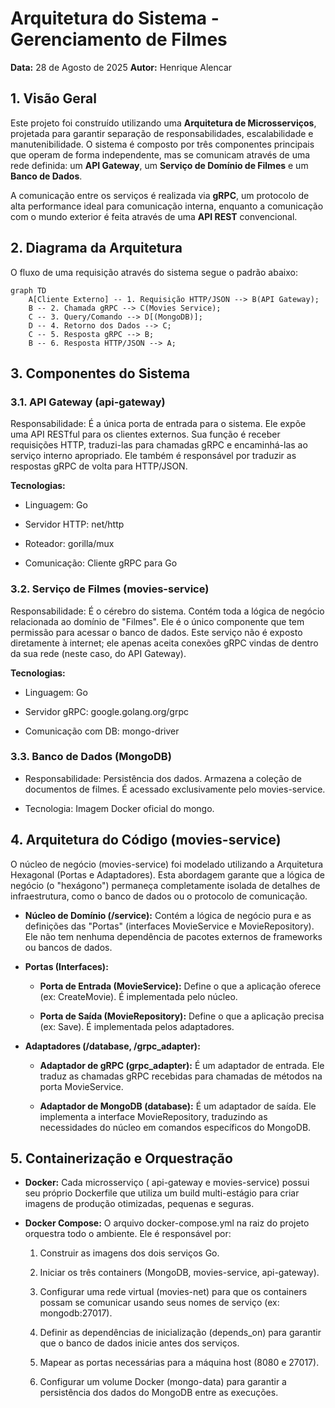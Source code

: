 # Arquitetura do Sistema - Gerenciamento de Filmes

**Data:** 28 de Agosto de 2025
**Autor:** Henrique Alencar

## 1. Visão Geral

Este projeto foi construído utilizando uma **Arquitetura de Microsserviços**, projetada para garantir separação de responsabilidades, escalabilidade e manutenibilidade. O sistema é composto por três componentes principais que operam de forma independente, mas se comunicam através de uma rede definida: um **API Gateway**, um **Serviço de Domínio de Filmes** e um **Banco de Dados**.

A comunicação entre os serviços é realizada via **gRPC**, um protocolo de alta performance ideal para comunicação interna, enquanto a comunicação com o mundo exterior é feita através de uma **API REST** convencional.

## 2. Diagrama da Arquitetura

O fluxo de uma requisição através do sistema segue o padrão abaixo:

```mermaid
graph TD
    A[Cliente Externo] -- 1. Requisição HTTP/JSON --> B(API Gateway);
    B -- 2. Chamada gRPC --> C(Movies Service);
    C -- 3. Query/Comando --> D[(MongoDB)];
    D -- 4. Retorno dos Dados --> C;
    C -- 5. Resposta gRPC --> B;
    B -- 6. Resposta HTTP/JSON --> A;
```

## 3. Componentes do Sistema

### 3.1. API Gateway (api-gateway)

Responsabilidade: É a única porta de entrada para o sistema. Ele expõe uma API RESTful para os clientes externos. Sua função é receber requisições HTTP, traduzi-las para chamadas gRPC e encaminhá-las ao serviço interno apropriado. Ele também é responsável por traduzir as respostas gRPC de volta para HTTP/JSON.

**Tecnologias:**

* Linguagem: Go

* Servidor HTTP: net/http

* Roteador: gorilla/mux

* Comunicação: Cliente gRPC para Go

### 3.2. Serviço de Filmes (movies-service)

Responsabilidade: É o cérebro do sistema. Contém toda a lógica de negócio relacionada ao domínio de "Filmes". Ele é o único componente que tem permissão para acessar o banco de dados. Este serviço não é exposto diretamente à internet; ele apenas aceita conexões gRPC vindas de dentro da sua rede (neste caso, do API Gateway).

**Tecnologias:**

* Linguagem: Go

* Servidor gRPC: google.golang.org/grpc

* Comunicação com DB: mongo-driver

### 3.3. Banco de Dados (MongoDB)

* Responsabilidade: Persistência dos dados. Armazena a coleção de documentos de filmes. É acessado exclusivamente pelo movies-service.

* Tecnologia: Imagem Docker oficial do mongo.

## 4. Arquitetura do Código (movies-service)

O núcleo de negócio (movies-service) foi modelado utilizando a Arquitetura Hexagonal (Portas e Adaptadores). Esta abordagem garante que a lógica de negócio (o "hexágono") permaneça completamente isolada de detalhes de infraestrutura, como o banco de dados ou o protocolo de comunicação.

* **Núcleo de Domínio (/service):** Contém a lógica de negócio pura e as definições das "Portas" (interfaces MovieService e MovieRepository). Ele não tem nenhuma dependência de pacotes externos de frameworks ou bancos de dados.

* **Portas (Interfaces):**

    * **Porta de Entrada (MovieService):** Define o que a aplicação oferece (ex: CreateMovie). É implementada pelo núcleo.

    * **Porta de Saída (MovieRepository):** Define o que a aplicação precisa (ex: Save). É implementada pelos adaptadores.

* **Adaptadores (/database, /grpc_adapter):**

    * **Adaptador de gRPC (grpc_adapter):** É um adaptador de entrada. Ele traduz as chamadas gRPC recebidas para chamadas de métodos na porta MovieService.

    * **Adaptador de MongoDB (database):** É um adaptador de saída. Ele implementa a interface MovieRepository, traduzindo as necessidades do núcleo em comandos específicos do MongoDB.

## 5. Containerização e Orquestração

* **Docker:** Cada microsserviço ( api-gateway e movies-service) possui seu próprio Dockerfile que utiliza um build multi-estágio para criar imagens de produção otimizadas, pequenas e seguras.

* **Docker Compose:** O arquivo docker-compose.yml na raiz do projeto orquestra todo o ambiente. Ele é responsável por:

    1. Construir as imagens dos dois serviços Go.

    2. Iniciar os três containers (MongoDB, movies-service, api-gateway).

    3. Configurar uma rede virtual (movies-net) para que os containers possam se comunicar usando seus nomes de serviço (ex: mongodb:27017).

    4. Definir as dependências de inicialização (depends_on) para garantir que o banco de dados inicie antes dos serviços.

    5. Mapear as portas necessárias para a máquina host (8080 e 27017).

    6. Configurar um volume Docker (mongo-data) para garantir a persistência dos dados do MongoDB entre as execuções.
